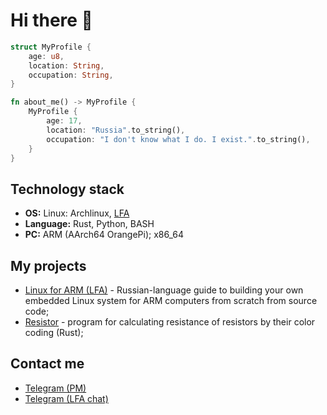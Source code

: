 # Hi there 👋

```rust
struct MyProfile {
    age: u8,
    location: String,
    occupation: String,
}

fn about_me() -> MyProfile {
    MyProfile {
        age: 17,
        location: "Russia".to_string(),
        occupation: "I don't know what I do. I exist.".to_string(),
    }
}
```

## Technology stack

- **OS:** Linux: Archlinux, [LFA](https://github.com/Linux-for-ARM)
- **Language:** Rust, Python, BASH
- **PC:** ARM (AArch64 OrangePi); x86_64

## My projects

- [Linux for ARM (LFA)](https://github.com/Linux-for-ARM) - Russian-language guide to building your own embedded Linux system for ARM computers from scratch from source code;
- [Resistor](https://github.com/mskrasnov/resistor) - program for calculating resistance of resistors by their color coding (Rust);

## Contact me

- [Telegram (PM)](https://t.me/brezhnev_zhiv)
- [Telegram (LFA chat)](https://t.me/lfa_chat)
